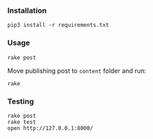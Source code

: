 ### Installation

    pip3 install -r requirements.txt

### Usage

    rake post

Move publishing post to `content` folder and run:

    rake

### Testing

    rake post
    rake test
    open http://127.0.0.1:8000/
